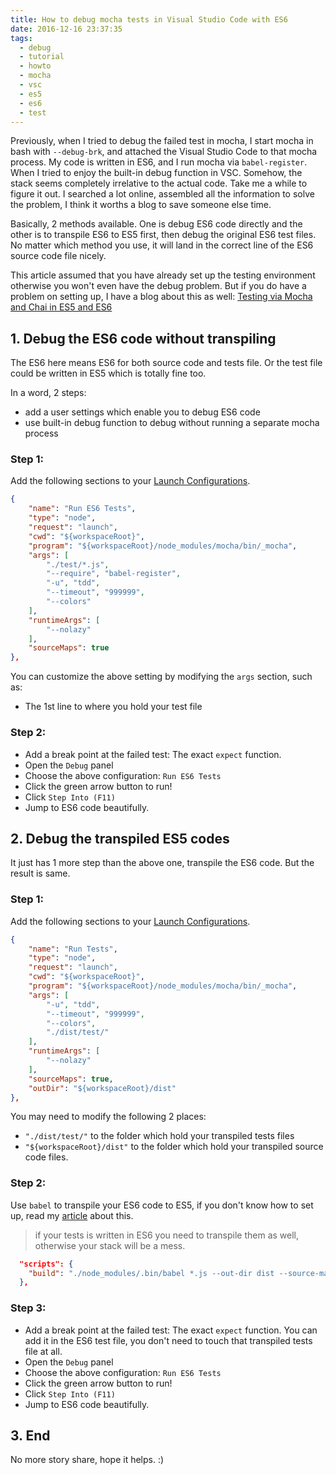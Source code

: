 ```yaml
---
title: How to debug mocha tests in Visual Studio Code with ES6
date: 2016-12-16 23:37:35
tags:
  - debug
  - tutorial
  - howto
  - mocha
  - vsc
  - es5
  - es6
  - test
---
```


Previously, when I tried to debug the failed test in mocha, I start mocha in bash with `--debug-brk`, and attached the Visual Studio Code to that mocha process. My code is written in ES6, and I run mocha via `babel-register`. When I tried to enjoy the built-in debug function in VSC. Somehow, the stack seems completely irrelative to the actual code. Take me a while to figure it out. I searched a lot online, assembled all the information to solve the problem, I think it worths a blog to save someone else time.

<!--more--> 

Basically, 2 methods available. One is debug ES6 code directly and the other is to transpile ES6 to ES5 first, then debug the original ES6 test files. No matter which method you use, it will land in the correct line of the ES6 source code file nicely. 

This article assumed that you have already set up the testing environment otherwise you won't even have the debug problem. But if you do have a problem on setting up, I have a blog about this as well: [Testing via Mocha and Chai in ES5 and ES6](http://www.albertgao.xyz/2016/12/09/testing-via-mocha-and-chai-in-es5-and-es6/)

## 1. Debug the ES6 code without transpiling
The ES6 here means ES6 for both source code and tests file. Or the test file could be written in ES5 which is totally fine too.

In a word, 2 steps:
- add a user settings which enable you to debug ES6 code
- use built-in debug function to debug without running a separate mocha process

### Step 1:
Add the following sections to your [Launch Configurations](https://code.visualstudio.com/Docs/editor/debugging#_launch-configurations).

```json
{
    "name": "Run ES6 Tests",
    "type": "node",
    "request": "launch",
    "cwd": "${workspaceRoot}",
    "program": "${workspaceRoot}/node_modules/mocha/bin/_mocha",
    "args": [
        "./test/*.js",
        "--require", "babel-register",
        "-u", "tdd",
        "--timeout", "999999",
        "--colors"
    ],
    "runtimeArgs": [
        "--nolazy"
    ],
    "sourceMaps": true
},
```

You can customize the above setting by modifying the `args` section, such as:
- The 1st line to where you hold your test file

### Step 2:
- Add a break point at the failed test: The exact `expect` function.
- Open the `Debug` panel
- Choose the above configuration: `Run ES6 Tests`
- Click the green arrow button to run!
- Click `Step Into (F11)`
- Jump to ES6 code beautifully.

## 2. Debug the transpiled ES5 codes
It just has 1 more step than the above one, transpile the ES6 code. But the result is same.

### Step 1:
Add the following sections to your [Launch Configurations](https://code.visualstudio.com/Docs/editor/debugging#_launch-configurations).

```json
{
    "name": "Run Tests",
    "type": "node",
    "request": "launch",
    "cwd": "${workspaceRoot}",
    "program": "${workspaceRoot}/node_modules/mocha/bin/_mocha",
    "args": [
        "-u", "tdd",
        "--timeout", "999999",
        "--colors",
        "./dist/test/"
    ],
    "runtimeArgs": [
        "--nolazy"
    ],
    "sourceMaps": true,
    "outDir": "${workspaceRoot}/dist"
},
```

You may need to modify the following 2 places:
- `"./dist/test/"` to the folder which hold your transpiled tests files
- `"${workspaceRoot}/dist"` to the folder which hold your transpiled source code files.

### Step 2:

Use `babel` to transpile your ES6 code to ES5, if you don't know how to set up, read my [article](/2016/12/09/testing-via-mocha-and-chai-in-es5-and-es6/#6-Set-up-for-ES6-Testing) about this.

>if your tests is written in ES6 you need to transpile them as well, otherwise your stack will be a mess.

```json
  "scripts": {
    "build": "./node_modules/.bin/babel *.js --out-dir dist --source-maps && ./node_modules/.bin/babel ./test/test.js --out-dir dist --source-maps"
  },
```

### Step 3:
- Add a break point at the failed test: The exact `expect` function. You can add it in the ES6 test file, you don't need to touch that transpiled tests file at all.
- Open the `Debug` panel
- Choose the above configuration: `Run ES6 Tests`
- Click the green arrow button to run!
- Click `Step Into (F11)`
- Jump to ES6 code beautifully.

## 3. End
No more story share, hope it helps. :)